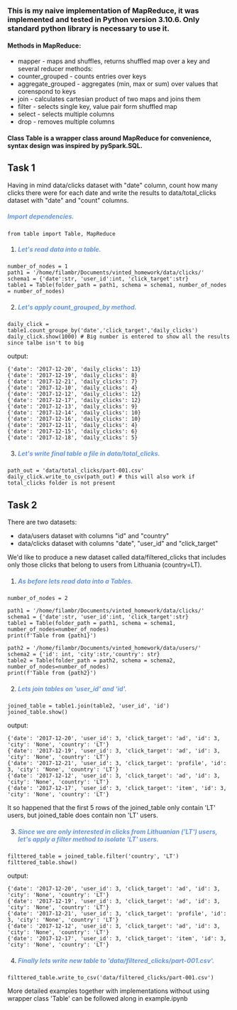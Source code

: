### This is my naive implementation of MapReduce, it was implemented and tested in Python version 3.10.6. Only standard python library is necessary to use it.

#### Methods in MapReduce:
* mapper - maps and shuffles, returns shuffled map over a key and several reducer methods:
* counter_grouped - counts entries over keys
* aggregate_grouped - aggregates (min, max or sum) over values that corenspond to keys
* join - calculates cartesian product of two maps and joins them
* filter - selects single key, value pair form shuffled map
* select - selects multiple columns
* drop - removes multiple columns


#### Class Table is a wrapper class around MapReduce for convenience, syntax design was inspired by pySpark.SQL.


## Task 1 
Having in mind data/clicks dataset with "date" column, count how many clicks there were for each date and write the results to data/total_clicks dataset with "date" and "count" columns.

 ##### <span style="color:CornflowerBlue ">Import dependencies.</span>

```
from table import Table, MapReduce
```
1. ##### <span style="color:CornflowerBlue ">Let's read data into a table.</span>

```
number_of_nodes = 1
path1 = '/home/filambr/Documents/vinted_homework/data/clicks/'
schema1 = {'date':str, 'user_id':int, 'click_target':str}
table1 = Table(folder_path = path1, schema = schema1, number_of_nodes = number_of_nodes) 
```
2. ##### <span style="color:CornflowerBlue ">Let's apply count_grouped_by method.</span>

```
daily_click = table1.count_groupe_by('date','click_target','daily_clicks')
daily_click.show(1000) # Big number is entered to show all the results since talbe isn't to big
```
output:

    {'date': '2017-12-20', 'daily_clicks': 13}
    {'date': '2017-12-19', 'daily_clicks': 8}
    {'date': '2017-12-21', 'daily_clicks': 7}
    {'date': '2017-12-10', 'daily_clicks': 4}
    {'date': '2017-12-12', 'daily_clicks': 12}
    {'date': '2017-12-17', 'daily_clicks': 12}
    {'date': '2017-12-13', 'daily_clicks': 9}
    {'date': '2017-12-14', 'daily_clicks': 10}
    {'date': '2017-12-16', 'daily_clicks': 10}
    {'date': '2017-12-11', 'daily_clicks': 4}
    {'date': '2017-12-15', 'daily_clicks': 6}
    {'date': '2017-12-18', 'daily_clicks': 5}

3. ##### <span style="color:CornflowerBlue ">Let's write final table a file in data/total_clicks.</span>
```
path_out = 'data/total_clicks/part-001.csv'
daily_click.write_to_csv(path_out) # this will also work if total_clicks folder is not present
```
## Task 2  

There are two datasets:

* data/users dataset with columns "id" and "country"
* data/clicks dataset with columns "date", "user_id" and "click_target"

We'd like to produce a new dataset called data/filtered_clicks that includes only those clicks that belong to users from Lithuania (country=LT).

1. ##### <span style="color:CornflowerBlue ">As before lets read data into a Tables.</span>

```
number_of_nodes = 2

path1 = '/home/filambr/Documents/vinted_homework/data/clicks/'
schema1 = {'date':str, 'user_id':int, 'click_target':str}
table1 = Table(folder_path = path1, schema = schema1,  number_of_nodes=number_of_nodes) 
print(f'Table from {path1}')

path2 = '/home/filambr/Documents/vinted_homework/data/users/'
schema2 = {'id': int, 'city':str,'country': str}
table2 = Table(folder_path = path2, schema = schema2, number_of_nodes=number_of_nodes) 
print(f'Table from {path2}')
```

2. ##### <span style="color:CornflowerBlue ">Lets join tables on 'user_id' and 'id'.</span>

```
joined_table = table1.join(table2, 'user_id', 'id')
joined_table.show()
```
output:

    {'date': '2017-12-20', 'user_id': 3, 'click_target': 'ad', 'id': 3, 'city': 'None', 'country': 'LT'}
    {'date': '2017-12-19', 'user_id': 3, 'click_target': 'ad', 'id': 3, 'city': 'None', 'country': 'LT'}
    {'date': '2017-12-21', 'user_id': 3, 'click_target': 'profile', 'id': 3, 'city': 'None', 'country': 'LT'}
    {'date': '2017-12-12', 'user_id': 3, 'click_target': 'ad', 'id': 3, 'city': 'None', 'country': 'LT'}
    {'date': '2017-12-17', 'user_id': 3, 'click_target': 'item', 'id': 3, 'city': 'None', 'country': 'LT'}

It so happened that the first 5 rows of the joined_table only contain 'LT' users, but joined_table does contain non 'LT' users.


3. ##### <span style="color:CornflowerBlue ">Since we are only interested in clicks from Lithuanian ('LT') users, let's apply a filter method to isolate 'LT' users.</span>

```
filttered_table = joined_table.filter('country', 'LT')
filttered_table.show()
```
output:

    {'date': '2017-12-20', 'user_id': 3, 'click_target': 'ad', 'id': 3, 'city': 'None', 'country': 'LT'}
    {'date': '2017-12-19', 'user_id': 3, 'click_target': 'ad', 'id': 3, 'city': 'None', 'country': 'LT'}
    {'date': '2017-12-21', 'user_id': 3, 'click_target': 'profile', 'id': 3, 'city': 'None', 'country': 'LT'}
    {'date': '2017-12-12', 'user_id': 3, 'click_target': 'ad', 'id': 3, 'city': 'None', 'country': 'LT'}
    {'date': '2017-12-17', 'user_id': 3, 'click_target': 'item', 'id': 3, 'city': 'None', 'country': 'LT'}


4. ##### <span style="color:CornflowerBlue ">Finally lets write new table to 'data/filtered_clicks/part-001.csv'.</span>


```
filttered_table.write_to_csv('data/filtered_clicks/part-001.csv') 
```

More detailed examples together with implementations without using wrapper class 'Table' can be followed along in example.ipynb
